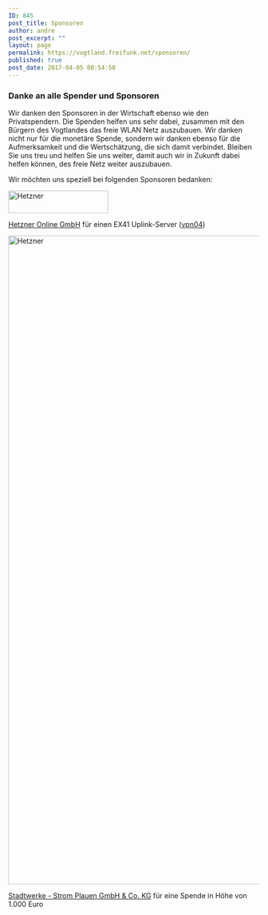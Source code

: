 ```yaml
---
ID: 845
post_title: Sponsoren
author: andre
post_excerpt: ""
layout: page
permalink: https://vogtland.freifunk.net/sponsoren/
published: true
post_date: 2017-04-05 08:54:58
---
```

<div id="pl-845"  class="panel-layout" ><div id="pg-845-0"  class="panel-grid panel-no-style" ><div id="pgc-845-0-0"  class="panel-grid-cell"  data-weight="1" ><div id="panel-845-0-0-0" class="so-panel widget widget_text panel-first-child panel-last-child" data-index="0" data-style="{&quot;background_display&quot;:&quot;tile&quot;}" ><h3 class="widget-title">Danke an alle Spender und Sponsoren</h3>			<div class="textwidget"><p>Wir danken den Sponsoren in der Wirtschaft ebenso wie den Privatspendern. Die Spenden helfen uns sehr dabei, zusammen mit den Bürgern des Vogtlandes das freie WLAN Netz auszubauen. Wir danken nicht nur für die monetäre Spende, sondern wir danken ebenso für die Aufmerksamkeit und die Wertschätzung, die sich damit verbindet. Bleiben Sie uns treu und helfen Sie uns weiter, damit auch wir in Zukunft dabei helfen können, des freie Netz weiter auszubauen.</p>
<p>Wir möchten uns speziell bei folgenden Sponsoren bedanken:</p>
</div>
		</div></div></div><div id="pg-845-1"  class="panel-grid panel-no-style" ><div id="pgc-845-1-0"  class="panel-grid-cell"  data-weight="0.20032573289902" ><div id="panel-845-1-0-0" class="so-panel widget widget_sow-image panel-first-child panel-last-child" data-index="1" data-style="{&quot;background_display&quot;:&quot;tile&quot;}" ><div class="so-widget-sow-image so-widget-sow-image-default-2b1fadbace82">

<div class="sow-image-container">
<a href="https://hetzner.de/" target="_blank" >	<img src="https://vogtland.freifunk.net/wordpress/wp-content/uploads/2017/03/hetzner_200.jpg" width="200" height="45" sizes="(max-width: 200px) 100vw, 200px" title="Hetzner" alt="Hetzner" 		class="so-widget-image"/>
</a></div>

</div></div></div><div id="pgc-845-1-1"  class="panel-grid-cell"  data-weight="0.79967426710098" ><div id="panel-845-1-1-0" class="so-panel widget widget_sow-editor panel-first-child panel-last-child" data-index="2" data-style="{&quot;background_display&quot;:&quot;tile&quot;}" ><div class="so-widget-sow-editor so-widget-sow-editor-base">
<div class="siteorigin-widget-tinymce textwidget">
	<p><a href="https://hetzner.de/" target="_blank">Hetzner Online GmbH</a> für einen EX41 Uplink-Server (<a href="http://vpn04.freifunk-vogtland.net/" target="_blank">vpn04</a>)</p></div>
</div></div></div></div><div id="pg-845-2"  class="panel-grid panel-no-style" ><div id="pgc-845-2-0"  class="panel-grid-cell"  data-weight="0.20032573289902" ><div id="panel-845-2-0-0" class="so-panel widget widget_sow-image panel-first-child panel-last-child" data-index="3" data-style="{&quot;widget_css&quot;:&quot;width: 50px&quot;,&quot;background_image_attachment&quot;:false,&quot;background_display&quot;:&quot;tile&quot;}" ><div class="panel-widget-style panel-widget-style-for-845-2-0-0" ><div class="so-widget-sow-image so-widget-sow-image-default-813df796d9b1">

<div class="sow-image-container">
<a href="https://hetzner.de/" target="_blank" >	<img src="https://vogtland.freifunk.net/wordpress/wp-content/uploads/2017/04/SWP_logo_4c_cmyk.jpg" width="984" height="1299" srcset="https://vogtland.freifunk.net/wordpress/wp-content/uploads/2017/04/SWP_logo_4c_cmyk.jpg 984w, https://vogtland.freifunk.net/wordpress/wp-content/uploads/2017/04/SWP_logo_4c_cmyk-227x300.jpg 227w, https://vogtland.freifunk.net/wordpress/wp-content/uploads/2017/04/SWP_logo_4c_cmyk-768x1014.jpg 768w, https://vogtland.freifunk.net/wordpress/wp-content/uploads/2017/04/SWP_logo_4c_cmyk-776x1024.jpg 776w" sizes="(max-width: 984px) 100vw, 984px" alt="Hetzner" 		class="so-widget-image"/>
</a></div>

</div></div></div></div><div id="pgc-845-2-1"  class="panel-grid-cell"  data-weight="0.79967426710098" ><div id="panel-845-2-1-0" class="so-panel widget widget_sow-editor panel-first-child panel-last-child" data-index="4" data-style="{&quot;background_display&quot;:&quot;tile&quot;}" ><div class="so-widget-sow-editor so-widget-sow-editor-base">
<div class="siteorigin-widget-tinymce textwidget">
	<p><a href="https://www.stadtwerke-strom-plauen.de/" target="_blank" rel="noopener">Stadtwerke - Strom Plauen GmbH &amp; Co. KG</a> für eine Spende in Höhe von 1.000 Euro</p></div>
</div></div></div></div></div>